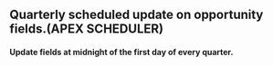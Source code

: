 ## Quarterly scheduled update on opportunity fields.(APEX SCHEDULER)
#### Update fields at midnight of the first day of every quarter.
